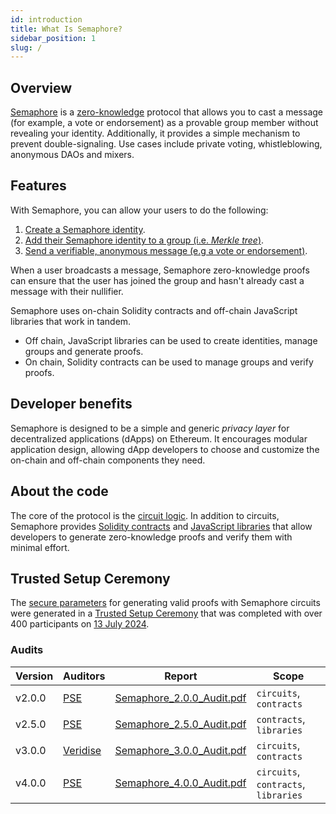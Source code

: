 ```yaml
---
id: introduction
title: What Is Semaphore?
sidebar_position: 1
slug: /
---
```


## Overview

[Semaphore](https://github.com/semaphore-protocol/semaphore/tree/main) is a [zero-knowledge](https://z.cash/technology/zksnarks) protocol that allows you to cast a message (for example, a vote or endorsement) as a provable group member without revealing your identity.
Additionally, it provides a simple mechanism to prevent double-signaling.
Use cases include private voting, whistleblowing, anonymous DAOs and mixers.

## Features

With Semaphore, you can allow your users to do the following:

1. [Create a Semaphore identity](/guides/identities/).
2. [Add their Semaphore identity to a group (i.e. _Merkle tree_)](/guides/groups/).
3. [Send a verifiable, anonymous message (e.g a vote or endorsement)](/guides/proofs/).

When a user broadcasts a message, Semaphore zero-knowledge
proofs can ensure that the user has joined the group and hasn't already cast a message with their nullifier.

Semaphore uses on-chain Solidity contracts and off-chain JavaScript libraries that work in tandem.

-   Off chain, JavaScript libraries can be used to create identities, manage groups and generate proofs.
-   On chain, Solidity contracts can be used to manage groups and verify proofs.

## Developer benefits

Semaphore is designed to be a simple and generic _privacy layer_ for decentralized applications (dApps) on Ethereum. It encourages modular application design, allowing dApp developers to choose and customize the on-chain and off-chain components they need.

## About the code

The core of the protocol is the [circuit logic](https://github.com/semaphore-protocol/semaphore/tree/main/packages/circuits/src/semaphore.circom).
In addition to circuits,
Semaphore provides [Solidity contracts](https://github.com/semaphore-protocol/semaphore/tree/main/packages/contracts)
and [JavaScript libraries](https://github.com/semaphore-protocol/semaphore/tree/main#-packages) that allow developers to generate zero-knowledge proofs and verify them with minimal effort.

## Trusted Setup Ceremony

The [secure parameters](https://snark-artifacts.pse.dev) for generating valid proofs with Semaphore circuits were generated in a [Trusted Setup Ceremony](https://ceremony.pse.dev/projects/Semaphore%20V4%20Ceremony) that was completed with over 400 participants on [13 July 2024](https://etherscan.io/block/20300394).

### Audits

| Version | Auditors                          | Report                                                                           | Scope                                |
| ------- | --------------------------------- | -------------------------------------------------------------------------------- | ------------------------------------ |
| v2.0.0  | [PSE](https://pse.dev/)           | [Semaphore_2.0.0_Audit.pdf](https://semaphore.pse.dev/Semaphore_2.0.0_Audit.pdf) | `circuits`, `contracts`              |
| v2.5.0  | [PSE](https://pse.dev/)           | [Semaphore_2.5.0_Audit.pdf](https://semaphore.pse.dev/Semaphore_2.5.0_Audit.pdf) | `contracts`, `libraries`             |
| v3.0.0  | [Veridise](https://veridise.com/) | [Semaphore_3.0.0_Audit.pdf](https://semaphore.pse.dev/Semaphore_3.0.0_Audit.pdf) | `circuits`, `contracts`              |
| v4.0.0  | [PSE](https://pse.dev/)           | [Semaphore_4.0.0_Audit.pdf](https://semaphore.pse.dev/Semaphore_4.0.0_Audit.pdf) | `circuits`, `contracts`, `libraries` |
